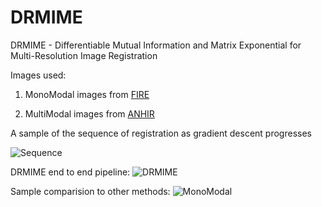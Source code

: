 # DRMIME
DRMIME - Differentiable Mutual Information and Matrix Exponential for Multi-Resolution Image Registration

Images used:

1. MonoModal images from [FIRE](https://projects.ics.forth.gr/cvrl/fire/)

2. MultiModal images from [ANHIR](https://anhir.grand-challenge.org/Data/)

A sample of the sequence of registration as gradient descent progresses

![Sequence](https://github.com/abnan/MultiResManifoldMINE/blob/master/images/transformation_sequence_smaller.gif "Sequence")

DRMIME end to end pipeline:
![DRMIME](https://github.com/abnan/DRMIME/blob/master/images/Mine_revised.png "DRMIME")

Sample comparision to other methods:
![MonoModal](https://github.com/abnan/DRMIME/blob/master/images/FIRE_Comp.png "MonoModal")
